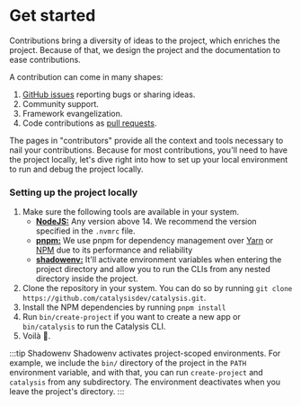 # Get started

Contributions bring a diversity of ideas to the project,
which enriches the project.
Because of that,
we design the project and the documentation to ease contributions.

A contribution can come in many shapes:
1. [GitHub issues](https://github.com/catalysisdev/framework/issues) reporting bugs or sharing ideas.
2. Community support.
3. Framework evangelization.
4. Code contributions as [pull requests](https://en.wikipedia.org/wiki/Distributed_version_control#Pull_requests).

The pages in "contributors" provide all the context and tools necessary to nail your contributions. Because for most contributions, you'll need to have the project locally, let's dive right into how to set up your local environment to run and debug the project locally.

### Setting up the project locally

1. Make sure the following tools are available in your system.
    - [**NodeJS:**](https://nodejs.org/en/) Any version above 14. We recommend the version specified in the `.nvmrc` file.
    - [**pnpm:**](https://pnpm.io/) We use pnpm for dependency management over [Yarn](https://yarnpkg.com/) or [NPM](https://www.npmjs.com/) due to its performance and reliability
    - [**shadowenv:**](https://github.com/Shopify/shadowenv) It'll activate environment variables when entering the project directory and allow you to run the CLIs from any nested directory inside the project.
2. Clone the repository in your system. You can do so by running `git clone https://github.com/catalysisdev/catalysis.git`.
3. Install the NPM dependencies by running `pnpm install`
4. Run `bin/create-project` if you want to create a new app or `bin/catalysis` to run the Catalysis CLI.
5. Voilà 🎉.

:::tip Shadowenv
Shadowenv activates project-scoped environments.
For example, we include the `bin/` directory of the project in the `PATH` environment variable,
and with that, you can run `create-project` and `catalysis` from any subdirectory.
The environment deactivates when you leave the project's directory.
:::

